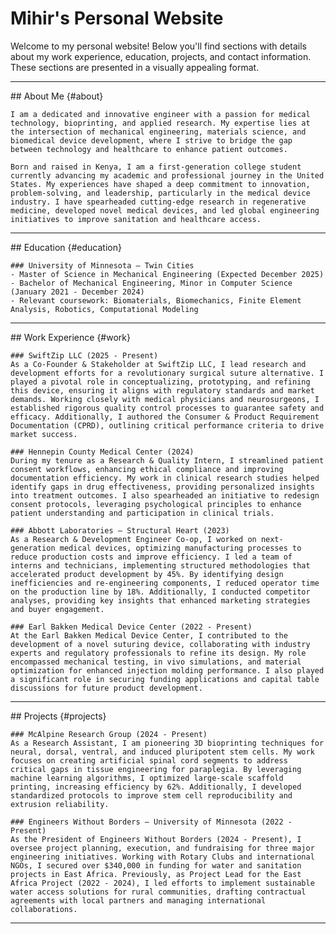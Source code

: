 # Mihir's Personal Website

Welcome to my personal website! Below you'll find sections with details about my work experience, education, projects, and contact information. These sections are presented in a visually appealing format.

---

<div class="section-box">
    ## About Me {#about}

    I am a dedicated and innovative engineer with a passion for medical technology, bioprinting, and applied research. My expertise lies at the intersection of mechanical engineering, materials science, and biomedical device development, where I strive to bridge the gap between technology and healthcare to enhance patient outcomes. 

    Born and raised in Kenya, I am a first-generation college student currently advancing my academic and professional journey in the United States. My experiences have shaped a deep commitment to innovation, problem-solving, and leadership, particularly in the medical device industry. I have spearheaded cutting-edge research in regenerative medicine, developed novel medical devices, and led global engineering initiatives to improve sanitation and healthcare access.
</div>

---

<div class="section-box">
    ## Education {#education}

    ### University of Minnesota – Twin Cities  
    - Master of Science in Mechanical Engineering (Expected December 2025)  
    - Bachelor of Mechanical Engineering, Minor in Computer Science (January 2021 - December 2024)  
    - Relevant coursework: Biomaterials, Biomechanics, Finite Element Analysis, Robotics, Computational Modeling
</div>

---

<div class="section-box">
    ## Work Experience {#work}

    ### SwiftZip LLC (2025 - Present)
    As a Co-Founder & Stakeholder at SwiftZip LLC, I lead research and development efforts for a revolutionary surgical suture alternative. I played a pivotal role in conceptualizing, prototyping, and refining this device, ensuring it aligns with regulatory standards and market demands. Working closely with medical physicians and neurosurgeons, I established rigorous quality control processes to guarantee safety and efficacy. Additionally, I authored the Consumer & Product Requirement Documentation (CPRD), outlining critical performance criteria to drive market success.

    ### Hennepin County Medical Center (2024)
    During my tenure as a Research & Quality Intern, I streamlined patient consent workflows, enhancing ethical compliance and improving documentation efficiency. My work in clinical research studies helped identify gaps in drug effectiveness, providing personalized insights into treatment outcomes. I also spearheaded an initiative to redesign consent protocols, leveraging psychological principles to enhance patient understanding and participation in clinical trials.

    ### Abbott Laboratories – Structural Heart (2023)
    As a Research & Development Engineer Co-op, I worked on next-generation medical devices, optimizing manufacturing processes to reduce production costs and improve efficiency. I led a team of interns and technicians, implementing structured methodologies that accelerated product development by 45%. By identifying design inefficiencies and re-engineering components, I reduced operator time on the production line by 18%. Additionally, I conducted competitor analyses, providing key insights that enhanced marketing strategies and buyer engagement.

    ### Earl Bakken Medical Device Center (2022 - Present)
    At the Earl Bakken Medical Device Center, I contributed to the development of a novel suturing device, collaborating with industry experts and regulatory professionals to refine its design. My role encompassed mechanical testing, in vivo simulations, and material optimization for enhanced injection molding performance. I also played a significant role in securing funding applications and capital table discussions for future product development.
</div>

---

<div class="section-box">
    ## Projects {#projects}

    ### McAlpine Research Group (2024 - Present)
    As a Research Assistant, I am pioneering 3D bioprinting techniques for neural, dorsal, ventral, and induced pluripotent stem cells. My work focuses on creating artificial spinal cord segments to address critical gaps in tissue engineering for paraplegia. By leveraging machine learning algorithms, I optimized large-scale scaffold printing, increasing efficiency by 62%. Additionally, I developed standardized protocols to improve stem cell reproducibility and extrusion reliability.

    ### Engineers Without Borders – University of Minnesota (2022 - Present)
    As the President of Engineers Without Borders (2024 - Present), I oversee project planning, execution, and fundraising for three major engineering initiatives. Working with Rotary Clubs and international NGOs, I secured over $340,000 in funding for water and sanitation projects in East Africa. Previously, as Project Lead for the East Africa Project (2022 - 2024), I led efforts to implement sustainable water access solutions for rural communities, drafting contractual agreements with local partners and managing international collaborations.
</div>

---
